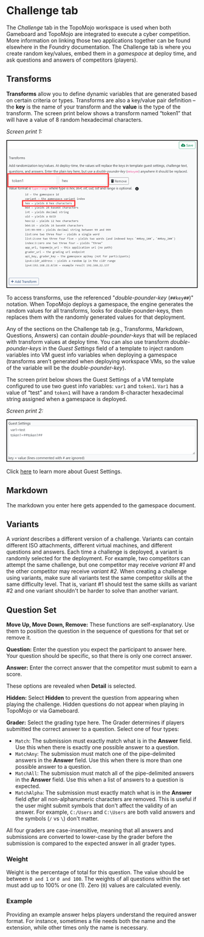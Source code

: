 # Challenge tab

The *Challenge* tab in the TopoMojo workspace is used when both Gameboard and TopoMojo are integrated to execute a cyber competition. More information on linking those two applications together can be found elsewhere in the Foundry documentation. The Challenge tab is where you create random key/values, embed them in a *gamespace* at deploy time, and ask questions and answers of competitors (players).

## Transforms

**Transforms** allow you to define dynamic variables that are generated based on certain criteria or types. Transforms are also a key/value pair definition – the **key** is the name of your transform and the **value** is the type of the transform.  The screen print below shows a transform named “token1” that will have a value of 8 random hexadecimal characters. 

*Screen print 1:*

![transforms](img/transforms.png)

To access transforms, use the referenced "*double-pounder-key* (`##key##`)" notation. When TopoMojo deploys a gamespace, the engine generates the random values for all transforms, looks for double-pounder-keys, then replaces them with the randomly generated values for that deployment.

Any of the sections on the Challenge tab (e.g., Transforms, Markdown, Questions, Answers) can contain *double-pounder-keys* that will be replaced with transform values at deploy time. You can also use transform *double-pounder-keys* in the *Guest Settings* field of a template to inject random variables into VM guest info variables when deploying a gamespace (transforms aren’t generated when deploying workspace VMs, so the value of the variable will be the *double-pounder-key*). 

The screen print below shows the Guest Settings of a VM template configured to use two guest info variables: `var1` and `token1`. `Var1` has a value of “test” and `token1` will have a random 8-character hexadecimal string assigned when a gamespace is deployed.

*Screen print 2:*

![guest-settings](img/guest-settings.png)

Click [here](building-a-workspace.md/#template-field-definitions) to learn more about Guest Settings.

## Markdown

The markdown you enter here gets appended to the gamespace document.

## Variants

A *variant* describes a different version of a challenge. Variants can contain different ISO attachments, different virtual machines, and different questions and answers. Each time a challenge is deployed, a variant is randomly selected for the deployment. For example, two competitors can attempt the same challenge, but one competitor may receive *variant #1* and the other competitor may receive *variant #2*.  When creating a challenge using variants, make sure all variants test the same competitor skills at the same difficulty level. That is, variant #1 should test the same skills as variant #2 and one variant shouldn't be harder to solve than another variant.

## Question Set

**Move Up, Move Down, Remove:** These functions are self-explanatory. Use them to position the question in the sequence of questions for that set or remove it.

**Question:** Enter the question you expect the participant to answer here. Your question should be specific, so that there is only one correct answer.

**Answer:** Enter the correct answer that the competitor must submit to earn a score.

These options are revealed when **Detail** is selected.

**Hidden:** Select **Hidden** to prevent the question from appearing when playing the challenge. Hidden questions do not appear when playing in TopoMojo or via Gameboard.

**Grader:** Select the grading type here. The Grader determines if players submitted the correct answer to a question. Select one of four types:

- `Match`: The submission must exactly match what is in the **Answer** field. Use this when there is exactly one possible answer to a question.
- `MatchAny`: The submission must match one of the pipe-delimited answers in the **Answer** field. Use this when there is more than one possible answer to a question.
- `MatchAll`: The submission must match all of the pipe-delimited answers in the **Answer** field. Use this when a list of answers to a question is expected.
- `MatchAlpha`: The submission must exactly match what is in the **Answer** field *after* all non-alphanumeric characters are removed. This is useful if the user might submit symbols that don't affect the validity of an answer. For example, `C:/Users` and `C:\Users` are both valid answers and the symbols (`/` vs `\`) don't matter.

All four graders are case-insensitive, meaning that all answers and submissions are converted to lower-case by the grader before the submission is compared to the expected answer in all grader types.

### Weight

Weight is the percentage of total for this question. The value should be between `0 and 1` or `0 and 100`. The weights of all questions within the set must add up to 100% or one (1). Zero (`0`) values are calculated evenly.

### Example

Providing an example answer helps players understand the required answer format. For instance, sometimes a file needs both the name and the extension, while other times only the name is necessary.